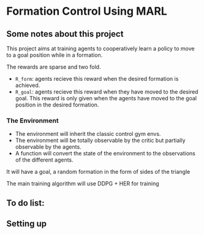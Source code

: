 # Formation Control Using MARL

## Some notes about this project

This project aims at training agents to cooperatively learn a policy to move to
a goal position while in a formation.

The rewards are sparse and two fold.  
 - `R_form`: agents recieve this reward when the desired formation is achieved.
 - `R_goal`: agents recieve this reward when they have moved to the desired 
goal. This reward is only given when the agents have moved to the goal position
in the desired formation.

### The Environment

 - The environment will inherit the classic control gym envs.
 - The environment will be totally observable by the critic but partially
observable by the agents.
 - A function will convert the state of the environment to the observations of
the different agents.

It will have a goal, a random formation in the form of sides of the triangle

The main training algorithm will use DDPG + HER for training



## To do list:

## Setting up
